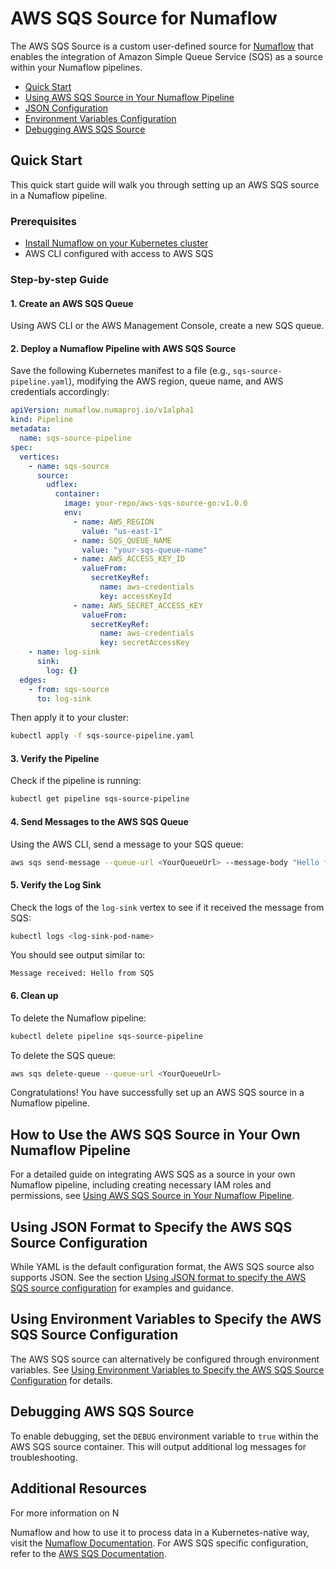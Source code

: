# AWS SQS Source for Numaflow

The AWS SQS Source is a custom user-defined source for [Numaflow](https://numaflow.numaproj.io/) that enables the integration of Amazon Simple Queue Service (SQS) as a source within your Numaflow pipelines.

- [Quick Start](#Quick-Start)
- [Using AWS SQS Source in Your Numaflow Pipeline](#how-to-use-the-aws-sqs-source-in-your-own-numaflow-pipeline)
- [JSON Configuration](#using-json-format-to-specify-the-aws-sqs-source-configuration)
- [Environment Variables Configuration](#using-environment-variables-to-specify-the-aws-sqs-source-configuration)
- [Debugging AWS SQS Source](#debugging-aws-sqs-source)

## Quick Start
This quick start guide will walk you through setting up an AWS SQS source in a Numaflow pipeline.

### Prerequisites
* [Install Numaflow on your Kubernetes cluster](https://numaflow.numaproj.io/quick-start/)
* AWS CLI configured with access to AWS SQS

### Step-by-step Guide

#### 1. Create an AWS SQS Queue

Using AWS CLI or the AWS Management Console, create a new SQS queue.

#### 2. Deploy a Numaflow Pipeline with AWS SQS Source

Save the following Kubernetes manifest to a file (e.g., `sqs-source-pipeline.yaml`), modifying the AWS region, queue name, and AWS credentials accordingly:

```yaml
apiVersion: numaflow.numaproj.io/v1alpha1
kind: Pipeline
metadata:
  name: sqs-source-pipeline
spec:
  vertices:
    - name: sqs-source
      source:
        udflex:
          container:
            image: your-repo/aws-sqs-source-go:v1.0.0
            env:
              - name: AWS_REGION
                value: "us-east-1"
              - name: SQS_QUEUE_NAME
                value: "your-sqs-queue-name"
              - name: AWS_ACCESS_KEY_ID
                valueFrom:
                  secretKeyRef:
                    name: aws-credentials
                    key: accessKeyId
              - name: AWS_SECRET_ACCESS_KEY
                valueFrom:
                  secretKeyRef:
                    name: aws-credentials
                    key: secretAccessKey
    - name: log-sink
      sink:
        log: {}
  edges:
    - from: sqs-source
      to: log-sink
```

Then apply it to your cluster:
```bash
kubectl apply -f sqs-source-pipeline.yaml
```

#### 3. Verify the Pipeline

Check if the pipeline is running:
```bash
kubectl get pipeline sqs-source-pipeline
```

#### 4. Send Messages to the AWS SQS Queue

Using the AWS CLI, send a message to your SQS queue:
```bash
aws sqs send-message --queue-url <YourQueueUrl> --message-body "Hello from SQS"
```

#### 5. Verify the Log Sink

Check the logs of the `log-sink` vertex to see if it received the message from SQS:
```bash
kubectl logs <log-sink-pod-name>
```

You should see output similar to:
```
Message received: Hello from SQS
```

#### 6. Clean up

To delete the Numaflow pipeline:
```bash
kubectl delete pipeline sqs-source-pipeline
```

To delete the SQS queue:
```bash
aws sqs delete-queue --queue-url <YourQueueUrl>
```

Congratulations! You have successfully set up an AWS SQS source in a Numaflow pipeline.

## How to Use the AWS SQS Source in Your Own Numaflow Pipeline

For a detailed guide on integrating AWS SQS as a source in your own Numaflow pipeline, including creating necessary IAM roles and permissions, see [Using AWS SQS Source in Your Numaflow Pipeline](#using-aws-sqs-source-in-your-own-numaflow-pipeline).

## Using JSON Format to Specify the AWS SQS Source Configuration

While YAML is the default configuration format, the AWS SQS source also supports JSON. See the section [Using JSON format to specify the AWS SQS source configuration](#using-json-format-to-specify-the-aws-sqs-source-configuration) for examples and guidance.

## Using Environment Variables to Specify the AWS SQS Source Configuration

The AWS SQS source can alternatively be configured through environment variables. See [Using Environment Variables to Specify the AWS SQS Source Configuration](#using-environment-variables-to-specify-the-aws-sqs-source-configuration) for details.

## Debugging AWS SQS Source

To enable debugging, set the `DEBUG` environment variable to `true` within the AWS SQS source container. This will output additional log messages for troubleshooting.

## Additional Resources

For more information on N

Numaflow and how to use it to process data in a Kubernetes-native way, visit the [Numaflow Documentation](https://numaflow.numaproj.io/). For AWS SQS specific configuration, refer to the [AWS SQS Documentation](https://docs.aws.amazon.com/AWSSimpleQueueService/latest/SQSDeveloperGuide/welcome.html).